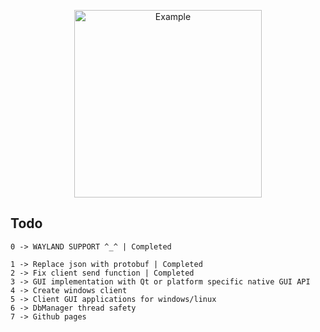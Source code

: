 <p align="center">
  <img src="https://media1.tenor.com/m/-Vi7l_4kFjgAAAAC/anime.gif" alt="Example" width="300" height="300">
</p>

## Todo

```
0 -> WAYLAND SUPPORT ^_^ | Completed
```

```
1 -> Replace json with protobuf | Completed
2 -> Fix client send function | Completed
3 -> GUI implementation with Qt or platform specific native GUI API 
4 -> Create windows client
5 -> Client GUI applications for windows/linux
6 -> DbManager thread safety
7 -> Github pages
```
